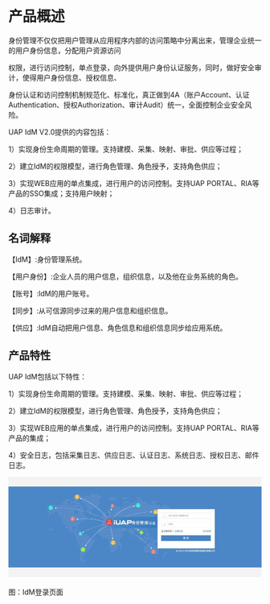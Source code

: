 # 产品概述

身份管理不仅仅把用户管理从应用程序内部的访问策略中分离出来，管理企业统一的用户身份信息，分配用户资源访问

权限，进行访问控制，单点登录，向外提供用户身份认证服务，同时，做好安全审计，使得用户身份信息、授权信息、

身份认证和访问控制机制规范化、标准化，真正做到4A（账户Account、认证Authentication、授权Authorization、审计Audit）统一，全面控制企业安全风险。

UAP IdM V2.0提供的内容包括：

1）实现身份生命周期的管理。支持建模、采集、映射、审批、供应等过程；

2）建立IdM的权限模型，进行角色管理、角色授予，支持角色供应；

3）实现WEB应用的单点集成，进行用户的访问控制。支持UAP PORTAL、RIA等产品的SSO集成；支持用户映射；

4）日志审计。



## 名词解释

【IdM】:身份管理系统。

【用户身份】:企业人员的用户信息，组织信息，以及他在业务系统的角色。

【账号】:IdM的用户账号。

【同步】:从可信源同步过来的用户信息和组织信息。

【供应】:IdM自动把用户信息、角色信息和组织信息同步给应用系统。

## 产品特性

UAP IdM包括以下特性：

1）实现身份生命周期的管理。支持建模、采集、映射、审批、供应等过程；

2）建立IdM的权限模型，进行角色管理、角色授予，支持角色供应；

3）实现WEB应用的单点集成，进行用户的访问控制。支持UAP PORTAL、RIA等产品的集成；

4）安全日志，包括采集日志、供应日志、认证日志、系统日志、授权日志、邮件日志。 

![](/articles/idm/1-/images/image2.png)

图：IdM登录页面



